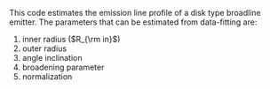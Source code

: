 This code estimates the emission line profile of a disk type broadline emitter.
The parameters that can be estimated from data-fitting are:
1. inner radius ($R_{\rm in}$)
2. outer radius
3. angle inclination
4. broadening parameter
5. normalization
